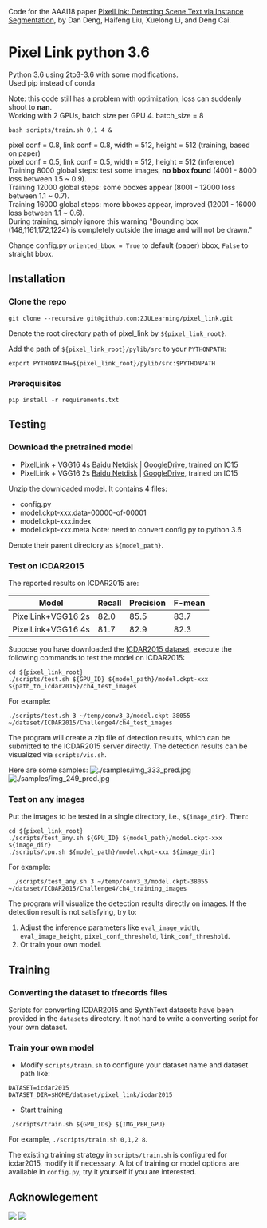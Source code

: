 Code for the AAAI18 paper [PixelLink: Detecting Scene Text via Instance Segmentation](https://arxiv.org/abs/1801.01315), by Dan Deng, Haifeng Liu, Xuelong Li, and Deng Cai.

# Pixel Link python 3.6

Python 3.6 using 2to3-3.6 with some modifications.   
Used pip instead of conda

Note: this code still has a problem with optimization, loss can suddenly shoot to **nan**.   
Working with 2 GPUs, batch size per GPU 4. batch_size = 8
```
bash scripts/train.sh 0,1 4 &
```   
pixel conf = 0.8, link conf = 0.8, width = 512, height = 512 (training, based on paper)   
pixel conf = 0.5, link conf = 0.5, width = 512, height = 512 (inference)   
Training 8000 global steps: test some images, **no bbox found** (4001 - 8000 loss between 1.5 ~ 0.9).   
Training 12000 global steps: some bboxes appear (8001 - 12000 loss between 1.1 ~ 0.7).   
Training 16000 global steps: more bboxes appear, improved (12001 - 16000 loss between 1.1 ~ 0.6).   
During training, simply ignore this warning "Bounding box (148,1161,172,1224) is completely outside the image and will not be drawn."

Change config.py `oriented_bbox = True` to default (paper) bbox, `False` to straight bbox.

## Installation
### Clone the repo
```
git clone --recursive git@github.com:ZJULearning/pixel_link.git
```

Denote the root directory path of pixel_link by `${pixel_link_root}`. 

Add the path of `${pixel_link_root}/pylib/src` to your `PYTHONPATH`:
```
export PYTHONPATH=${pixel_link_root}/pylib/src:$PYTHONPATH
```

### Prerequisites
```
pip install -r requirements.txt
```

## Testing
### Download the pretrained model
* PixelLink + VGG16 4s [Baidu Netdisk](https://pan.baidu.com/s/1jsOc-cutC4GyF-wMMyj5-w) | [GoogleDrive](https://drive.google.com/file/d/19mlX5W8OBalSjhf5oTTS6qEq2eAU8Tg9/view?usp=sharing), trained on IC15
* PixelLink + VGG16 2s [Baidu Netdisk](https://pan.baidu.com/s/1asSFsRSgviU2GnvGt2lAUw) | [GoogleDrive](https://drive.google.com/file/d/1QleZxu_6PSI733G7wzbqeFtc8A3-LmWW/view?usp=sharing), trained on IC15

Unzip the downloaded model. It contains 4 files:

* config.py
* model.ckpt-xxx.data-00000-of-00001
* model.ckpt-xxx.index  
* model.ckpt-xxx.meta
Note: need to convert config.py to python 3.6

Denote their parent directory as `${model_path}`.

### Test on ICDAR2015
The reported results on ICDAR2015  are:

|Model|Recall|Precision|F-mean|
|---|---|---|---|
|PixelLink+VGG16 2s|82.0|85.5|83.7|
|PixelLink+VGG16 4s|81.7|82.9|82.3|

Suppose you have downloaded the [ICDAR2015 dataset](http://rrc.cvc.uab.es/?ch=4&com=downloads), execute the following commands to test the model on ICDAR2015:
```
cd ${pixel_link_root}
./scripts/test.sh ${GPU_ID} ${model_path}/model.ckpt-xxx ${path_to_icdar2015}/ch4_test_images
```
For example:
```
./scripts/test.sh 3 ~/temp/conv3_3/model.ckpt-38055 ~/dataset/ICDAR2015/Challenge4/ch4_test_images
```

The program will create a zip file of  detection results, which can be submitted to the ICDAR2015 server directly.
The detection results can be visualized via `scripts/vis.sh`.

Here are some samples:
![./samples/img_333_pred.jpg](./samples/img_333_pred.jpg)
![./samples/img_249_pred.jpg](./samples/img_249_pred.jpg)


### Test on any images
Put the images to be tested in a single directory, i.e., `${image_dir}`. Then:
```
cd ${pixel_link_root}
./scripts/test_any.sh ${GPU_ID} ${model_path}/model.ckpt-xxx ${image_dir}
./scripts/cpu.sh ${model_path}/model.ckpt-xxx ${image_dir}
```
For example:
```
 ./scripts/test_any.sh 3 ~/temp/conv3_3/model.ckpt-38055 ~/dataset/ICDAR2015/Challenge4/ch4_training_images
```

The program will visualize the detection results directly on images.   If the detection result is not satisfying, try to:

1. Adjust the inference parameters like `eval_image_width`, `eval_image_height`, `pixel_conf_threshold`, `link_conf_threshold`.
2. Or train your own model.

## Training
### Converting the dataset to tfrecords files
Scripts for converting ICDAR2015 and SynthText datasets have been provided in the `datasets` directory.
 It not hard to write a converting script  for your own dataset.

### Train your own model

* Modify `scripts/train.sh` to configure your dataset name and dataset path like:
```
DATASET=icdar2015
DATASET_DIR=$HOME/dataset/pixel_link/icdar2015
```
* Start training
```
./scripts/train.sh ${GPU_IDs} ${IMG_PER_GPU}
```
For example, `./scripts/train.sh 0,1,2 8`. 

The existing training strategy in `scripts/train.sh` is configured for icdar2015, modify it if necessary.  A lot of training or model options  are available in `config.py`, try it yourself if you are interested.

## Acknowlegement
![](http://www.cad.zju.edu.cn/templets/default/imgzd/logo.jpg)
![](http://www.cvte.com/images/logo.png)
